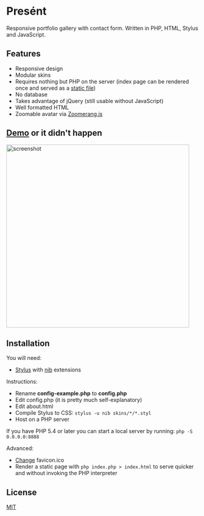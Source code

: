 # Presént

Responsive portfolio gallery with contact form. Written in PHP, HTML, Stylus and JavaScript.

## Features

* Responsive design
* Modular skins
* Requires nothing but PHP on the server (index page can be rendered once and served as a [static file](#static))
* No database
* Takes advantage of jQuery (still usable without JavaScript)
* Well formatted HTML
* Zoomable avatar via [Zoomerang.js](http://yyx990803.github.io/zoomerang/)

## [Demo](http://specious.github.io/present/) or it didn't happen

<a href="http://specious.github.io/present/">
  <img src="http://specious.github.io/present/screenshot.png" width="480" alt="screenshot">
</a>

## Installation

You will need:

* [Stylus](http://stylus-lang.com/) with [nib](https://tj.github.io/nib/) extensions

Instructions:

* Rename **config-example.php** to **config.php**
* Edit config.php (it is pretty much self-explanatory)
* Edit about.html
* Compile Stylus to CSS: `stylus -u nib skins/*/*.styl`
* Host on a PHP server

If you have PHP 5.4 or later you can start a local server by running: `php -S 0.0.0.0:8888`

Advanced:

* [Change](http://xiconeditor.com/) favicon.ico
* <a name="static"></a>Render a static page with `php index.php > index.html` to serve quicker and without invoking the PHP interpreter

## License

[MIT](http://opensource.org/licenses/MIT)